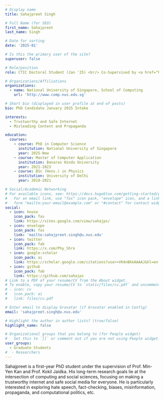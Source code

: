 ```yaml
---
# Display name
title: Sahajpreet Singh

# Full Name (for SEO)
first_name: Sahajpreet
last_name: Singh

# Date for sorting
date: '2025-01'

# Is this the primary user of the site?
superuser: false

# Role/position
role: CTIC Doctoral Student (Jan '25) <br/> Co-Supervised by <a href="https://kokiljaidka.wordpress.com/">Kokil Jaidka</a>

# Organizations/Affiliations
organizations:
  - name: National University of Singapore, School of Computing
    url: 'http://www.comp.nus.edu.sg'

# Short bio (displayed in user profile at end of posts)
bio: PhD Candidate January 2025 Intake

interests:
  - Trustworthy and Safe Internet
  - Misleading Content and Propaganda

education:
  courses:
    - course: PhD in Computer Science
      institution: National University of Singapore
      year: 2025-Now
    - course: Master of Computer Application
      institution: Banaras Hindu University
      year: 2021-2023
    - course: BSc (Hons.) in Physics
      institution: University of Delhi
      year: 2018-2021

# Social/Academic Networking
# For available icons, see: https://docs.hugoblox.com/getting-started/page-builder/#icons
#   For an email link, use "fas" icon pack, "envelope" icon, and a link in the
#   form "mailto:your-email@example.com" or "#contact" for contact widget.
social:
  - icon: house
    icon_pack: fas
    link: https://sites.google.com/view/sahajps/
  - icon: envelope
    icon_pack: fas
    link: 'mailto:sahajpreet.singh@u.nus.edu'
  - icon: twitter
    icon_pack: fab
    link: https://x.com/Phy_Shro
  - icon: google-scholar
    icon_pack: ai
    link: https://scholar.google.com/citations?user=VK4nBkkAAAAJ&hl=en
  - icon: github
    icon_pack: fab
    link: https://github.com/sahajps
# Link to a PDF of your resume/CV from the About widget.
# To enable, copy your resume/CV to `static/files/cv.pdf` and uncomment the lines below.
# - icon: cv
#   icon_pack: ai
#   link: files/cv.pdf

# Enter email to display Gravatar (if Gravatar enabled in Config)
email: 'sahajpreet.singh@u.nus.edu'

# Highlight the author in author lists? (true/false)
highlight_name: false

# Organizational groups that you belong to (for People widget)
#   Set this to `[]` or comment out if you are not using People widget.
user_groups:
  - Graduate Students
#  - Researchers
---
```


Sahajpreet is a first-year PhD student under the supervision of Prof. Min-Yen Kan and Prof. Kokil Jaidka. His long-term research goals lie at the intersection of computing and social sciences, focusing on making a trustworthy internet and safe social media for everyone. He is particularly interested in exploring hate speech, fact-checking, biases, misinformation, propaganda, and computational politics, etc.
